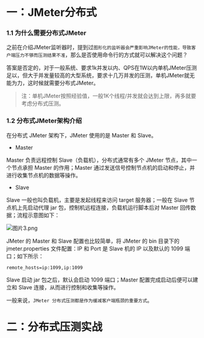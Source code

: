 # 一：JMeter分布式

### 1.1 为什么需要分布式JMeter

之前在介绍JMeter监听器时，提到过`图形化的监听器会严重影响JMeter的性能，导致客户端压力不够而压测结果不准`，那么是否使用命令行的方式就可以解决这个问题？

答案是否定的，对于一般系统、要求1k并发以内、QPS在1W以内单机JMeter压测足以，但大于并发量较高的大型系统，要求十几万并发的压测，单机JMeter就无能为力，这时候就需要分布式JMeter。

> 注：单机JMeter按照经验值，一般1K个线程/并发就会达到上限，再多就要考虑分布式压测。

### 1.2 分布式JMeter架构介绍

在分布式 JMeter 架构下，JMeter 使用的是 Master 和 Slave。

- Master

Master 负责远程控制 Slave（负载机），分布式通常有多个 JMeter 节点，其中一个节点承担 Master 的作用；Master 通过发送信号控制节点机的启动和停止，并进行收集节点机的数据等操作。

- Slave

Slave 一般也叫负载机，主要是发起线程来访问 target 服务器；一般在 Slave 节点机上先启动代理 jar 包，控制机远程连接，负载机运行脚本后对 Master 回传数据；流程示意图如下：

![图片3.png](https://s0.lgstatic.com/i/image/M00/8C/F6/CgqCHl_2gXGAX4J2AAB_Vvcgr6E022.png)

JMeter 的 Master 和 Slave 配置也比较简单，将 JMeter 的 bin 目录下的 jmeter.properties 文件配置：IP 和 Port 是 Slave 机的 IP 以及默认的 1099 端口；如下所示：

```properties
remote_hosts=ip:1099,ip:1099
```

Slave 启动 jar 包之后，默认会启动 1099 端口；Master 配置完成启动后便可以建立和 Slave 连接，从而进行控制和收集等操作。

一般来说，`JMeter 分布式压测都是作为缓减客户端瓶颈的重要方式`。

# 二：分布式压测实战